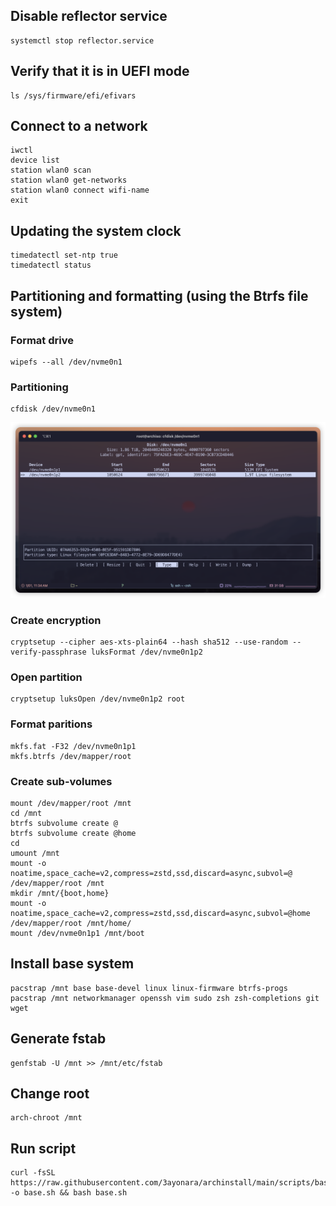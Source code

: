 ## Disable reflector service
```
systemctl stop reflector.service
```

## Verify that it is in UEFI mode
```
ls /sys/firmware/efi/efivars
```

## Connect to a network
```
iwctl
device list 
station wlan0 scan
station wlan0 get-networks
station wlan0 connect wifi-name
exit
```

## Updating the system clock
```
timedatectl set-ntp true
timedatectl status 
```

## Partitioning and formatting (using the Btrfs file system)

### Format drive
```
wipefs --all /dev/nvme0n1
```
### Partitioning
```
cfdisk /dev/nvme0n1
```
<p align="center">
  <img src="../assets/Partitioning-drives.png" width="700"/>
</p>

### Create encryption
```
cryptsetup --cipher aes-xts-plain64 --hash sha512 --use-random --verify-passphrase luksFormat /dev/nvme0n1p2
```
### Open partition
```
cryptsetup luksOpen /dev/nvme0n1p2 root
```
### Format paritions
```
mkfs.fat -F32 /dev/nvme0n1p1
mkfs.btrfs /dev/mapper/root
```
### Create sub-volumes
```
mount /dev/mapper/root /mnt
cd /mnt
btrfs subvolume create @
btrfs subvolume create @home
cd
umount /mnt
mount -o noatime,space_cache=v2,compress=zstd,ssd,discard=async,subvol=@ /dev/mapper/root /mnt
mkdir /mnt/{boot,home}
mount -o noatime,space_cache=v2,compress=zstd,ssd,discard=async,subvol=@home /dev/mapper/root /mnt/home/
mount /dev/nvme0n1p1 /mnt/boot
```
## Install base system
```
pacstrap /mnt base base-devel linux linux-firmware btrfs-progs
pacstrap /mnt networkmanager openssh vim sudo zsh zsh-completions git wget
```
## Generate fstab
```
genfstab -U /mnt >> /mnt/etc/fstab
```
## Change root
```
arch-chroot /mnt
```
## Run script
```
curl -fsSL https://raw.githubusercontent.com/3ayonara/archinstall/main/scripts/base.sh -o base.sh && bash base.sh
```